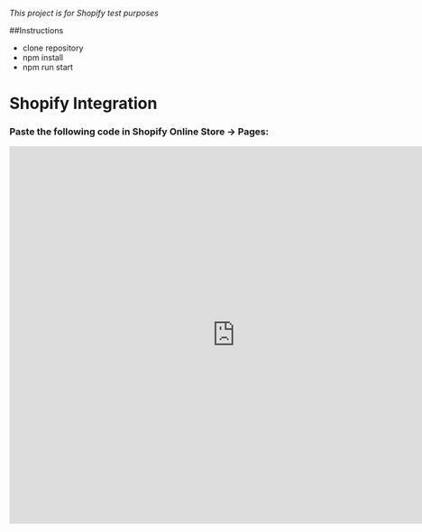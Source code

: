 _This project is for Shopify test purposes_

##Instructions

- clone repository
- npm install
- npm run start

# Shopify Integration

### Paste the following code in Shopify Online Store -> Pages:

<script>// <![CDATA[
function showPopUp(proxyAnchorId) {
document.getElementById(proxyAnchorId).click();
}
var eventMethod = window.addEventListener
? "addEventListener"
: "attachEvent";
var eventer = window[eventMethod];
var messageEvent = eventMethod === "attachEvent"
? "onmessage"
: "message";
eventer(messageEvent, function (e) {
if (e.data === "showPopUpForPrize1" || e.message === "showPopUpForPrize1")
showPopUp("prize1ProxyAnchor");

if (e.data === "showPopUpForPrize2" || e.message === "showPopUpForPrize2")
showPopUp("prize2ProxyAnchor");

if (e.data === "showPopUpForPrize3" || e.message === "showPopUpForPrize3")
showPopUp("prize3ProxyAnchor");

if (e.data === "showPopUpForPrize4" || e.message === "showPopUpForPrize4")
showPopUp("prize4ProxyAnchor");
});
// ]]></script>
<a href="#mailmunch-pop-844180" id="prize1ProxyAnchor" style="display: none;">prize1</a> <a href="#mailmunch-pop-844182" id="prize2ProxyAnchor" style="display: none;">prize2</a> <a href="#mailmunch-pop-844184" id="prize3ProxyAnchor" style="display: none;">prize3</a> <a href="#mailmunch-pop-844185" id="prize4ProxyAnchor" style="display: none;">prize4</a> <iframe frameborder="0" src="https://puppod-web-game.svitlanafilatova.now.sh" scrolling="no" width="800" height="670"></iframe>
